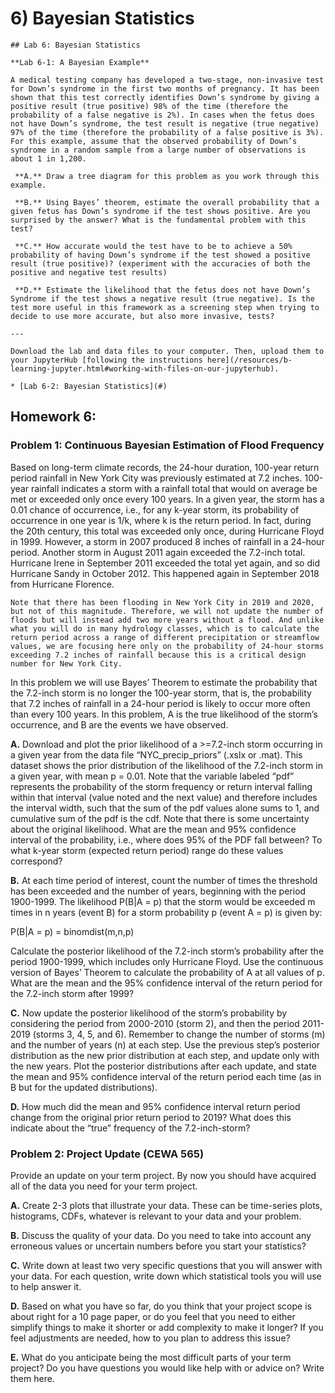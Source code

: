 # 6) Bayesian Statistics


```note
## Lab 6: Bayesian Statistics

**Lab 6-1: A Bayesian Example**

A medical testing company has developed a two-stage, non-invasive test for Down’s syndrome in the first two months of pregnancy. It has been shown that this test correctly identifies Down’s syndrome by giving a positive result (true positive) 98% of the time (therefore the probability of a false negative is 2%). In cases when the fetus does not have Down’s syndrome, the test result is negative (true negative) 97% of the time (therefore the probability of a false positive is 3%). For this example, assume that the observed probability of Down’s syndrome in a random sample from a large number of observations is about 1 in 1,200.

 **A.** Draw a tree diagram for this problem as you work through this example.

 **B.** Using Bayes’ theorem, estimate the overall probability that a given fetus has Down’s syndrome if the test shows positive. Are you surprised by the answer? What is the fundamental problem with this test?
 
 **C.** How accurate would the test have to be to achieve a 50% probability of having Down’s syndrome if the test showed a positive result (true positive)? (experiment with the accuracies of both the positive and negative test results)

 **D.** Estimate the likelihood that the fetus does not have Down’s Syndrome if the test shows a negative result (true negative). Is the test more useful in this framework as a screening step when trying to decide to use more accurate, but also more invasive, tests?
    
---

Download the lab and data files to your computer. Then, upload them to your JupyterHub [following the instructions here](/resources/b-learning-jupyter.html#working-with-files-on-our-jupyterhub).

* [Lab 6-2: Bayesian Statistics](#)

```


## Homework 6: 

### Problem 1: Continuous Bayesian Estimation of Flood Frequency
 
Based on long-term climate records, the 24-hour duration, 100-year return period rainfall in New York City was previously estimated at 7.2 inches. 100-year rainfall indicates a storm with a rainfall total that would on average be met or exceeded only once every 100 years. In a given year, the storm has a 0.01 chance of occurrence, i.e., for any k-year storm, its probability of occurrence in one year is 1/k, where k is the return period. In fact, during the 20th century, this total was exceeded only once, during Hurricane Floyd in 1999. However, a storm in 2007 produced 8 inches of rainfall in a 24-hour period. Another storm in August 2011 again exceeded the 7.2-inch total. Hurricane Irene in September 2011 exceeded the total yet again, and so did Hurricane Sandy in October 2012. This happened again in September 2018 from Hurricane Florence. 

```note
Note that there has been flooding in New York City in 2019 and 2020, but not of this magnitude. Therefore, we will not update the number of floods but will instead add two more years without a flood. And unlike what you will do in many hydrology classes, which is to calculate the return period across a range of different precipitation or streamflow values, we are focusing here only on the probability of 24-hour storms exceeding 7.2 inches of rainfall because this is a critical design number for New York City.
```

In this problem we will use Bayes’ Theorem to estimate the probability that the 7.2-inch storm is no longer the 100-year storm, that is, the probability that 7.2 inches of rainfall in a 24-hour period is likely to occur more often than every 100 years. In this problem, A is the true likelihood of the storm’s occurrence, and B are the events we have observed. 

 **A.** Download and plot the prior likelihood of a >=7.2-inch storm occurring in a given year from the data file “NYC_precip_priors” (.xslx or .mat). This dataset shows the prior distribution of the likelihood of the 7.2-inch storm in a given year, with mean p = 0.01. Note that the variable labeled “pdf” represents the probability of the storm frequency or return interval falling within that interval (value noted and the next value) and therefore includes the interval width, such that the sum of the pdf values alone sums to 1, and cumulative sum of the pdf is the cdf. Note that there is some uncertainty about the original likelihood. What are the mean and 95% confidence interval of the probability, i.e., where does 95% of the PDF fall between? To what k-year storm (expected return period) range do these values correspond?

 **B.** At each time period of interest, count the number of times the threshold has been exceeded and the number of years, beginning with the period 1900-1999. The likelihood P(B|A = p) that the storm would be exceeded m times in n years (event B) for a storm probability p (event A = p) is given by:

P(B|A = p) = binomdist(m,n,p)

 Calculate the posterior likelihood of the 7.2-inch storm’s probability after the period 1900-1999, which includes only Hurricane Floyd. Use the continuous version of Bayes’ Theorem to calculate the probability of A at all values of p. What are the mean and the 95% confidence interval of the return period for the 7.2-inch storm after 1999?
    
 **C.** Now update the posterior likelihood of the storm’s probability by considering the period from 2000-2010 (storm 2), and then the period 2011-2019 (storms 3, 4, 5, and 6). Remember to change the number of storms (m) and the number of years (n) at each step. Use the previous step’s posterior distribution as the new prior distribution at each step, and update only with the new years. Plot the posterior distributions after each update, and state the mean and 95% confidence interval of the return period each time (as in B but for the updated distributions).
    
 **D.** How much did the mean and 95% confidence interval return period change from the original prior return period to 2019? What does this indicate about the “true” frequency of the 7.2-inch-storm?


### Problem 2: Project Update (CEWA 565)

Provide an update on your term project. By now you should have acquired all of the data you need for your term project.

 **A.** Create 2-3 plots that illustrate your data. These can be time-series plots, histograms, CDFs, whatever is relevant to your data and your problem.
    
 **B.** Discuss the quality of your data. Do you need to take into account any erroneous values or uncertain numbers before you start your statistics?
    
 **C.** Write down at least two very specific questions that you will answer with your data. For each question, write down which statistical tools you will use to help answer it.
    
 **D.** Based on what you have so far, do you think that your project scope is about right for a 10 page paper, or do you feel that you need to either simplify things to make it shorter or add complexity to make it longer? If you feel adjustments are needed, how to you plan to address this issue?
    
 **E.** What do you anticipate being the most difficult parts of your term project? Do you have questions you would like help with or advice on? Write them here.